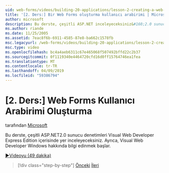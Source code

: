 ```yaml
---
uid: web-forms/videos/building-20-applications/lesson-2-creating-a-web-forms-user-interface
title: '[2. Ders:] Bir Web Forms oluşturma kullanıcı arabirimi | Microsoft Docs'
author: microsoft
description: Bu derste, çeşitli ASP.NET inceleyeceksiniz&#160;2.0 sunucu denetimleri Visual Web Developer Express Edition'da kullanılabilir. Ayrıca, başlar...
ms.author: riande
ms.date: 11/25/2005
ms.assetid: 7eac8f6b-6911-4585-87e8-ba662c1578fb
msc.legacyurl: /web-forms/videos/building-20-applications/lesson-2-creating-a-web-forms-user-interface
msc.type: video
ms.openlocfilehash: bc4a4aeb6311c67e465068f507492bffd22c2b37
ms.sourcegitcommit: 0f1119340e4464720cfd16d0ff15764746ea1fea
ms.translationtype: MT
ms.contentlocale: tr-TR
ms.lasthandoff: 04/09/2019
ms.locfileid: "59386794"
---
```

# <a name="lesson-2-creating-a-web-forms-user-interface"></a>[2. Ders:] Web Forms Kullanıcı Arabirimi Oluşturma

tarafından [Microsoft](https://github.com/microsoft)

Bu derste, çeşitli ASP.NET2.0 sunucu denetimleri Visual Web Developer Express Edition içerisinde yer inceleyeceksiniz. Ayrıca, Visual Web Developer Windows hakkında bilgi edinmek başlar.

[&#9654;Videoyu (49 dakika)](https://channel9.msdn.com/Blogs/ASP-NET-Site-Videos/lesson-2-creating-a-web-forms-user-interface)

> [!div class="step-by-step"]
> [Önceki](lesson-1-getting-started-with-visual-web-developer-express.md)
> [İleri](lesson-3-understanding-more-about-events-and-postback.md)
